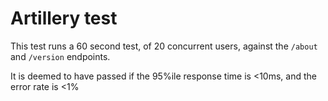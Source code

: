 # Artillery test

This test runs a 60 second test, of 20 concurrent users, against the `/about` and `/version` endpoints.

It is deemed to have passed if the 95%ile response time is <10ms, and the error rate is <1%
